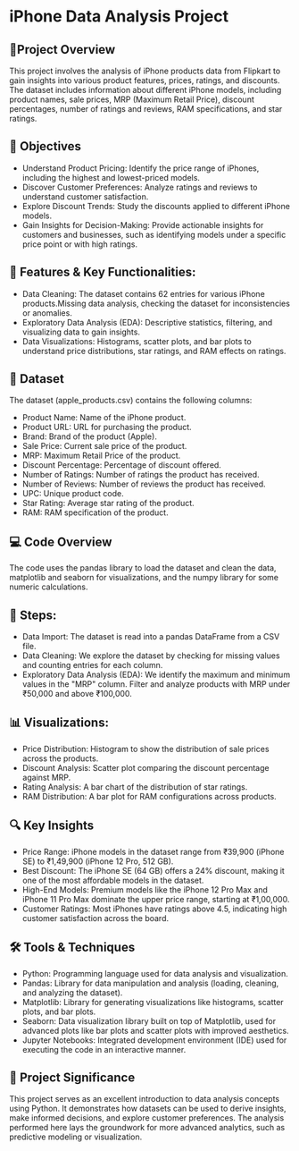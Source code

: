 # iPhone Data Analysis Project

## 📖Project Overview
This project involves the analysis of iPhone products data from Flipkart to gain insights into various product features, prices, ratings, and discounts. The dataset includes information about different iPhone models, including product names, sale prices, MRP (Maximum Retail Price), discount percentages, number of ratings and reviews, RAM specifications, and star ratings.

## 🎯 Objectives
- Understand Product Pricing: Identify the price range of iPhones, including the highest and lowest-priced models.
- Discover Customer Preferences: Analyze ratings and reviews to understand customer satisfaction.
- Explore Discount Trends: Study the discounts applied to different iPhone models.
- Gain Insights for Decision-Making: Provide actionable insights for customers and businesses, such as identifying models under a specific price point or with high ratings.

## 🔑 Features & Key Functionalities:
- Data Cleaning: The dataset contains 62 entries for various iPhone products.Missing data analysis, checking the dataset for inconsistencies or anomalies.
- Exploratory Data Analysis (EDA): Descriptive statistics, filtering, and visualizing data to gain insights.
- Data Visualizations: Histograms, scatter plots, and bar plots to understand price distributions, star ratings, and RAM effects on ratings.

## 📂 Dataset
The dataset (apple_products.csv) contains the following columns:

- Product Name: Name of the iPhone product.
- Product URL: URL for purchasing the product.
- Brand: Brand of the product (Apple).
- Sale Price: Current sale price of the product.
- MRP: Maximum Retail Price of the product.
- Discount Percentage: Percentage of discount offered.
- Number of Ratings: Number of ratings the product has received.
- Number of Reviews: Number of reviews the product has received.
- UPC: Unique product code.
- Star Rating: Average star rating of the product.
- RAM: RAM specification of the product.

## 💻 Code Overview
The code uses the pandas library to load the dataset and clean the data, matplotlib and seaborn for visualizations, and the numpy library for some numeric calculations.

## 📝 Steps:
- Data Import: The dataset is read into a pandas DataFrame from a CSV file.
- Data Cleaning: We explore the dataset by checking for missing values and counting entries for each column.
- Exploratory Data Analysis (EDA):
We identify the maximum and minimum values in the "MRP" column.
Filter and analyze products with MRP under ₹50,000 and above ₹100,000.

## 📊 Visualizations:
- Price Distribution: Histogram to show the distribution of sale prices across the products.
- Discount Analysis: Scatter plot comparing the discount percentage against MRP.
- Rating Analysis: A bar chart of the distribution of star ratings.
- RAM Distribution: A bar plot for RAM configurations across products.

## 🔍 Key Insights
- Price Range: iPhone models in the dataset range from ₹39,900 (iPhone SE) to ₹1,49,900 (iPhone 12 Pro, 512 GB).
- Best Discount: The iPhone SE (64 GB) offers a 24% discount, making it one of the most affordable models in the dataset.
- High-End Models: Premium models like the iPhone 12 Pro Max and iPhone 11 Pro Max dominate the upper price range, starting at ₹1,00,000.
- Customer Ratings: Most iPhones have ratings above 4.5, indicating high customer satisfaction across the board.

## 🛠️ Tools & Techniques
- Python: Programming language used for data analysis and visualization.
- Pandas: Library for data manipulation and analysis (loading, cleaning, and analyzing the dataset).
- Matplotlib: Library for generating visualizations like histograms, scatter plots, and bar plots.
- Seaborn: Data visualization library built on top of Matplotlib, used for advanced plots like bar plots and scatter plots with improved aesthetics.
- Jupyter Notebooks: Integrated development environment (IDE) used for executing the code in an interactive manner.
  
## 🚀 Project Significance
This project serves as an excellent introduction to data analysis concepts using Python. It demonstrates how datasets can be used to derive insights, make informed decisions, and explore customer preferences. The analysis performed here lays the groundwork for more advanced analytics, such as predictive modeling or visualization.
